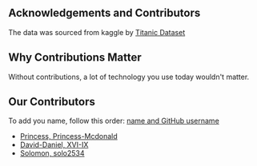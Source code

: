 ## Acknowledgements and Contributors

The data was sourced from kaggle by [Titanic Dataset](https://www.kaggle.com/competitions/titanic/data)

## Why Contributions Matter
Without contributions, a lot of technology you use today wouldn't matter. 

## Our Contributors

To add you name, follow this order: [name and GitHub username](www.https://github.com/)

- [Princess, Princess-Mcdonald](https://github.com/Princess-Mcdonald)
- [David-Daniel, XVI-IX](https://github.com/XVI-IX)
- [Solomon, solo2534](https://github.com/Solo2534)
